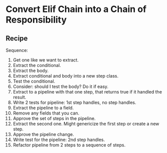 # Convert Elif Chain into a Chain of Responsibility



## Recipe

Sequence:

1. Get one like we want to extract.
1. Extract the conditional.
1. Extract the body.
1. Extract conditional and body into a new step class.
1. Test the conditional.
1. Consider: should I test the body? Do it if easy.
1. Extract to a pipeline with that one step, that returns true if it handled the result.
1. Write 2 tests for pipeline: 1st step handles, no step handles.
1. Extract the pipeline to a field.
1. Remove any fields that you can.
1. Approve the set of steps in the pipeline.
1. Extract the second one. Might genericize the first step or create a new step.
1. Approve the pipeline change.
1. Write test for the pipeline: 2nd step handles.
1. Refactor pipeline from 2 steps to a sequence of steps.

